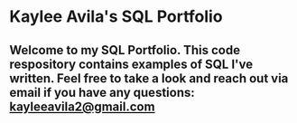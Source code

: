 # Kaylee Avila's SQL Portfolio

## Welcome to my SQL Portfolio. This code respository contains examples of SQL I've written. Feel free to take a look and reach out via email if you have any questions: kayleeavila2@gmail.com
